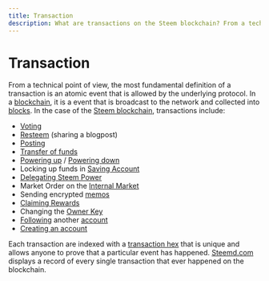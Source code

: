 ```yaml
---
title: Transaction
description: What are transactions on the Steem blockchain? From a technical point of view, a transaction is simply an event on a protocol. On Steem there are many types of transactions which we've listed.
---
```


# Transaction

From a technical point of view, the most fundamental definition of a transaction is an atomic event that is allowed by the underlying protocol. In a [blockchain](/glossary/blockchain.md), it is a event that is broadcast to the network and collected into [blocks](/glossary/block.md). In the case of the [Steem blockchain](/glossary/steem-blockchain.md), transactions include:
- [Voting](/glossary/voting.md)
- [Resteem](/glossary/resteem.md) (sharing a blogpost)
- [Posting](/glossary/posting.md)
- [Transfer of funds](/glossary/transfer.md)
- [Powering up](/glossary/power-up.md) / [Powering down](/glossary/power-down.md)
- Locking up funds in [Saving Account](/glossary/saving-account.md)
- [Delegating Steem Power](/glossary/delegation.md)
- Market Order on the [Internal Market](/glossary/internal-market.md)
- Sending encrypted [memos](/glossary/memo.md)
- [Claiming Rewards](/glossary/reward-claim.md)
- Changing the [Owner Key](/glossary/owner-key.md)
- [Following](/glossary/following.md) another [account](/glossary/account.md)
- [Creating an account](/tutorial/account-creation.md)

Each transaction are indexed with a [transaction hex](/glossary/transaction-hex.md) that is unique and allows anyone to prove that a particular event has happened. [Steemd.com](https://steemd.com) displays a record of every single transaction that ever happened on the blockchain.